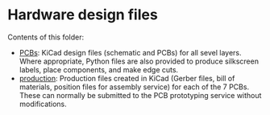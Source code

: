 # Hardware design files

Contents of this folder: 

* [PCBs](PCBs): KiCad design files (schematic and PCBs) for all sevel layers. Where appropriate, Python files are also provided to produce silkscreen labels, place components, and make edge cuts.
* [production](production): Production files created in KiCad (Gerber files, bill of materials, position files for assembly service) for each of the 7 PCBs. These can normally be submitted to the PCB prototyping service without modifications. 
